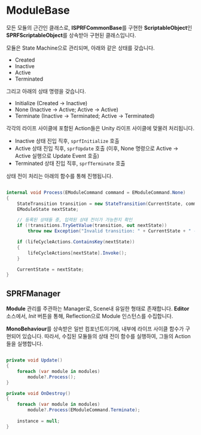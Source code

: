 # ModuleBase

모든 모듈의 근간인 클래스로, **ISPRFCommonBase**를 구현한 **ScriptableObject**인 **SPRFScriptableObject**를 상속받아 구현된 클래스입니다.

모듈은 State Machine으로 관리되며, 아래와 같은 상태를 갖습니다.

- Created
- Inactive
- Active
- Terminated

그리고 아래의 상태 명령을 갖습니다.

- Initialize (Created -> Inactive)
- None (Inactive -> Active; Active -> Active)
- Terminate (Inactive -> Terminated; Active -> Terminated)

각각의 라이프 사이클에 포함된 Action들은 Unity 라이프 사이클에 맞물려 처리됩니다.

- Inactive 상태 진입 직후, `sprfInitialize` 호출
- Active 상태 진입 직후, `sprfUpdate` 호출 (이후, None 명령으로 Active -> Active 실행으로 Update Event 호출)
- Terminated 상태 진입 직후, `sprfTerminate` 호출

상태 전이 처리는 아래의 함수를 통해 진행됩니다.

```csharp

internal void Process(EModuleCommand command = EModuleCommand.None)
{
    StateTransition transition = new StateTransition(CurrentState, command);
    EModuleState nextState;

    // 등록된 상태들 중, 입력된 상태 전이가 가능한지 확인
    if (!transitions.TryGetValue(transition, out nextState))
        throw new Exception("Invalid transition: " + CurrentState + " -> " + command);

    if (lifeCycleActions.ContainsKey(nextState))
    {
        lifeCycleActions[nextState].Invoke();
    }

    CurrentState = nextState;
}

```

## SPRFManager

**Module** 관리를 주관하는 Manager로, Scene내 유일한 형태로 존재합니다. **Editor** 소스에서, *Init* 버튼을 통해, Reflection으로 Module 인스턴스를 수집합니다.

**MonoBehaviour**를 상속받은 일반 컴포넌트이기에, 내부에 라이프 사이클 함수가 구현되어 있습니다.
따라서, 수집된 모듈들의 상태 전이 함수를 실행하여, 그들의 Action들을 실행합니다.

```csharp

private void Update()
{
    foreach (var module in modules)
        module?.Process();
}

private void OnDestroy()
{
    foreach (var module in modules)
        module?.Process(EModuleCommand.Terminate);
    
    instance = null;
}

```